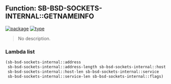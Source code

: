 ## Function: SB-BSD-SOCKETS-INTERNAL::GETNAMEINFO
[![package](https://img.shields.io/badge/Package-SB--BSD--SOCKETS--INTERNAL-5f9ea0.svg?style=social&colorA=999999)](../) [![type](https://img.shields.io/badge/Type-Function-5f9ea0.svg?style=social&colorA=999999)](../#function) 

> No description.

### Lambda list
```cl
(sb-bsd-sockets-internal::address
 sb-bsd-sockets-internal::address-length sb-bsd-sockets-internal::host
 sb-bsd-sockets-internal::host-len sb-bsd-sockets-internal::service
 sb-bsd-sockets-internal::service-len sb-bsd-sockets-internal::flags)
```
